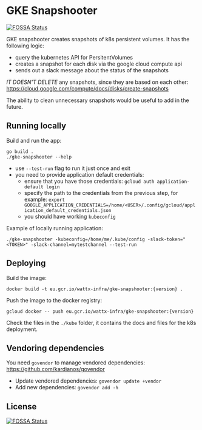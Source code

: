 # GKE Snapshooter
[![FOSSA Status](https://app.fossa.io/api/projects/git%2Bgithub.com%2FWATTx%2Fgke-snapshooter.svg?type=shield)](https://app.fossa.io/projects/git%2Bgithub.com%2FWATTx%2Fgke-snapshooter?ref=badge_shield)


GKE snapshooter creates snapshots of k8s persistent volumes. It has the following logic:

- query the kubernetes API for PersitentVolumes
- creates a snapshot for each disk via the google cloud compute api
- sends out a slack message about the status of the snapshots

*IT DOESN'T DELETE* any snapshots, since they are based on each other: https://cloud.google.com/compute/docs/disks/create-snapshots

The ability to clean unnecessary snapshots would be useful to add in the future.


## Running locally

Build and run the app:
```
go build .
./gke-snapshooter --help
```

- use `--test-run` flag to run it just once and exit
- you need to provide application default credentials:
    - ensure that you have those credentials: `gcloud auth application-default login`
    - specify the path to the credentials from the previous step, for example: `export GOOGLE_APPLICATION_CREDENTIALS=/home/<USER>/.config/gcloud/application_default_credentials.json`
    - you should have working `kubeconfig`
    
Example of locally running application:
```
./gke-snapshooter -kubeconfig=/home/me/.kube/config -slack-token="<TOKEN>" -slack-channel=mytestchannel --test-run
```


## Deploying

Build the image:
```
docker build -t eu.gcr.io/wattx-infra/gke-snapshooter:{version} .
```

Push the image to the docker registry:
```
gcloud docker -- push eu.gcr.io/wattx-infra/gke-snapshooter:{version}
```

Check the files in the `./kube` folder, it contains the docs and files for the k8s deployment.


## Vendoring dependencies

You need `govendor` to manage vendored dependencies: https://github.com/kardianos/govendor

- Update vendored dependencies: `govendor update +vendor`
- Add new dependencies: `govendor add -h`


## License
[![FOSSA Status](https://app.fossa.io/api/projects/git%2Bgithub.com%2FWATTx%2Fgke-snapshooter.svg?type=large)](https://app.fossa.io/projects/git%2Bgithub.com%2FWATTx%2Fgke-snapshooter?ref=badge_large)